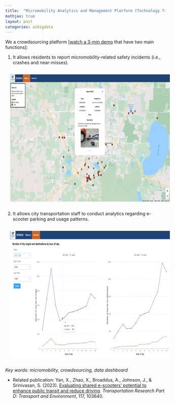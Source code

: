 ```yaml
---
title:  "Micromobility Analytics and Management Platform (Technology Transfer)"
mathjax: true
layout: post
categories: aibigdata
---
```



We a crowdsourcing platform [[watch a 3-min demo](https://www.youtube.com/watch?v=s4ABfMFuq9g) that have two main functions]: 

1) It allows residents to report micromobility-related safety incidents (i.e., crashes and near-misses).

<img align="center" width="800" height="400" src="https://github.com/jacobyan0/jacobyan0.github.io/raw/master/images/CrowdsourcingApp.png" style="vertical-align:middle;margin:15px 15px"> 

2) It allows city transportation staff to conduct analytics regarding e-scooter parking and usage patterns.

<img align="center" width="800" height="400" src="https://github.com/jacobyan0/jacobyan0.github.io/raw/master/images/AnalyticsPlatform.png" style="vertical-align:middle;margin:15px 15px"> 


*Key words: micromobility, crowdsourcing, data dashboard*

* Related publication:
Yan, X., Zhao, X., Broaddus, A., Johnson, J., & Srinivasan, S. (2023). [Evaluating shared e-scooters’ potential to enhance public transit and reduce driving](https://doi.org/10.1016/j.trd.2023.103640). _Transportation Research Part D: Transport and Environment_, 117, 103640.

